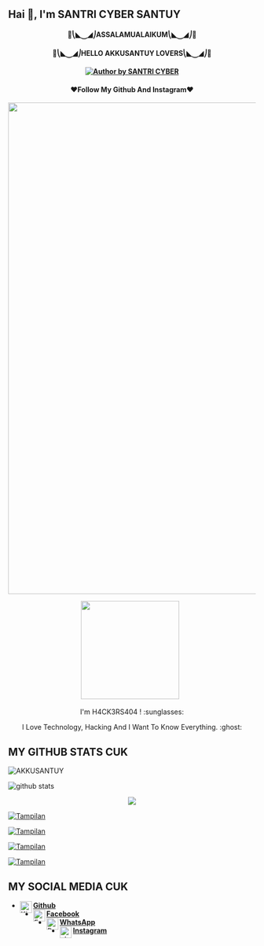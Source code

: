 ## Hai 👋, I'm SANTRI CYBER SANTUY

<h4 align="center">
    🔰⎝◣⏝◢⎠ASSALAMUALAIKUM⎝◣⏝◢⎠🔰
</h4>

<h4 align="center">
    🔰⎝◣⏝◢⎠HELLO AKKUSANTUY LOVERS⎝◣⏝◢⎠🔰
</h4>

<h4 align="center">
<a href="#"><img title="Author by SANTRI CYBER" src="https://img.shields.io/badge/AUTHOR%20BY-SANTRI~%20CYBER-yellow?colorA=%23ff0000&colorB=%23FFFF00&style=for-the-badge"></a> 
<h4 align="center">

<h4 align="center">
   ❤️Follow My Github And Instagram❤️
</h4 aling="center">

<p align="center">
   <img src="https://raw.githubusercontent.com/Kingtebe/Kingtebe/master/img/indo.gif" width=1000>
</p>

<p align='center'><a href="https://instagram.com/rdtutorial_official"><img height="200" src="https://github.com/RDTUTORIAL/RDTUTORIAL/blob/main/profile.jfif?raw=true"></a>&nbsp;&nbsp;</p>

<p align='center'>  I'm H4CK3RS404 ! :sunglasses: </p>

<p align='center'> I Love Technology, Hacking And I Want To Know Everything. :ghost: </p>


## MY GITHUB STATS CUK
<p align=left> <img src=https://komarev.com/ghpvc/?username=AKKUSANTUY alt=AKKUSANTUY /> </p>

![github stats](https://github-readme-stats.vercel.app/api?username=AKKUSANTUY&show_icons=true&theme=dark)
<p align="center">
  <img align="center" src="https://github-readme-stats.vercel.app/api/top-langs/?username=AKKUSANTUY&title_color=ffffff&text_color=c9cacc&icon_color=2bbc8a&bg_color=1d1f21">

<a href="https://github.com/AKKUSANTUY/SMILE-2021"><img title="Tampilan" src="https://github-readme-stats.vercel.app/api/pin/?username=AKKUSANTUY&repo=SMILE-2021&theme=vision-friendly-dark"></a>

<a href="https://github.com/AKKUSANTUY/CCTV"><img title="Tampilan" src="https://github-readme-stats.vercel.app/api/pin/?username=AKKUSANTUY&repo=CCTV&theme=vision-friendly-dark"></a>

<a href="https://github.com/AKKUSANTUY/Perusak"><img title="Tampilan" src="https://github-readme-stats.vercel.app/api/pin/?username=AKKUSANTUY&repo=Perusak&theme=vision-friendly-dark"></a>

<a href="https://github.com/AKKUSANTUY/HackID"><img title="Tampilan" src="https://github-readme-stats.vercel.app/api/pin/?username=AKKUSANTUY&repo=HackID&theme=vision-friendly-dark"></a>

## MY SOCIAL MEDIA CUK
* [<img alt="Kingtebe Github" align="left" width="24px" src="https://cdn.jsdelivr.net/npm/simple-icons@v3/icons/github.svg" /><b>Github</b>](https://github.com/AKKUSANTUY)<br />
* [<img alt="Facebook" align="left" width="24px" src="https://cdn.jsdelivr.net/npm/simple-icons@v3/icons/facebook.svg" /> <b>Facebook</b>](https://facebook.com/JANGAN.LUPA.ISTIGHFAR.CUK.WA.082134566596)<br />
* [<img alt="Dunia-Kode's WhatsApp" align="left" width="24px" src="https://cdn.jsdelivr.net/npm/simple-icons@v3/icons/whatsapp.svg" /> <b>WhatsApp</b>](https://wa.me/6282134566596)<br />
* [<img alt="akku_santuy Instagram" align="left" width="24px" src="https://cdn.jsdelivr.net/npm/simple-icons@v3/icons/instagram.svg" /> <b>Instagram</b>](https://Instagram.com/akku_santuy)<br />
